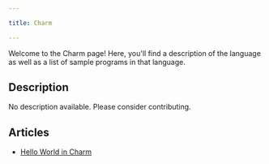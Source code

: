 ```yaml
---

title: Charm

---
```


Welcome to the Charm page! Here, you'll find a description of the language as well as a list of sample programs in that language.

## Description

No description available. Please consider contributing.

## Articles

- [Hello World in Charm](https://sampleprograms.io/projects/hello-world/charm)